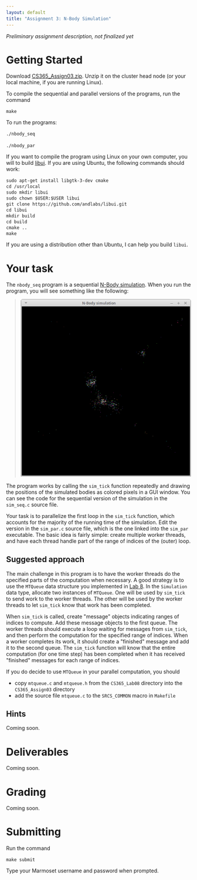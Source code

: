```yaml
---
layout: default
title: "Assignment 3: N-Body Simulation"
---
```


*Preliminary assignment description, not finalized yet*

# Getting Started

Download [CS365\_Assign03.zip](CS365_Assign03.zip). Unzip it on the cluster head node (or your local machine, if you are running Linux).

To compile the sequential and parallel versions of the programs, run the command

    make

To run the programs:

    ./nbody_seq

    ./nbody_par

If you want to compile the program using Linux on your own computer, you will to build [libui](https://github.com/andlabs/libui).  If you are using Ubuntu, the following commands should work:

    sudo apt-get install libgtk-3-dev cmake
    cd /usr/local
    sudo mkdir libui
    sudo chown $USER:$USER libui
    git clone https://github.com/andlabs/libui.git
    cd libui
    mkdir build
    cd build
    cmake ..
    make

If you are using a distribution other than Ubuntu, I can help you build `libui`.

# Your task

The `nbody_seq` program is a sequential [N-Body simulation](https://en.wikipedia.org/wiki/N-body_simulation).  When you run the program, you will see something like the following:

> ![N-Body simulation screenshot](img/nbody.png)

The program works by calling the `sim_tick` function repeatedly and drawing the positions of the simulated bodies as colored pixels in a GUI window.  You can see the code for the sequential version of the simulation in the `sim_seq.c` source file.

Your task is to parallelize the first loop in the `sim_tick` function, which accounts for the majority of the running time of the simulation.  Edit the version in the `sim_par.c` source file, which is the one linked into the `sim_par` executable.  The basic idea is fairly simple: create multiple worker threads, and have each thread handle part of the range of indices of the (outer) loop.

## Suggested approach

The main challenge in this program is to have the worker threads do the specified parts of the computation when necessary.  A good strategy is to use the `MTQueue` data structure you implemented in [Lab 8](../labs/lab08.html).  In the `Simulation` data type, allocate two instances of `MTQueue`.  One will be used by `sim_tick` to send work to the worker threads.  The other will be used by the worker threads to let `sim_tick` know that work has been completed.

When `sim_tick` is called, create "message" objects indicating ranges of indices to compute.  Add these message objects to the first queue.  The worker threads should execute a loop waiting for messages from `sim_tick`, and then perform the computation for the specified range of indices.  When a worker completes its work, it should create a "finished" message and add it to the second queue.  The `sim_tick` function will know that the entire computation (for one time step) has been completed when it has received "finished" messages for each range of indices.

If you do decide to use `MTQueue` in your parallel computation, you should

* copy `mtqueue.c` and `mtqueue.h` from the `CS365_Lab08` directory into the `CS365_Assign03` directory
* add the source file `mtqueue.c` to the `SRCS_COMMON` macro in `Makefile`

## Hints

Coming soon.

# Deliverables

Coming soon.

# Grading

Coming soon.

# Submitting

Run the command

    make submit

Type your Marmoset username and password when prompted.
